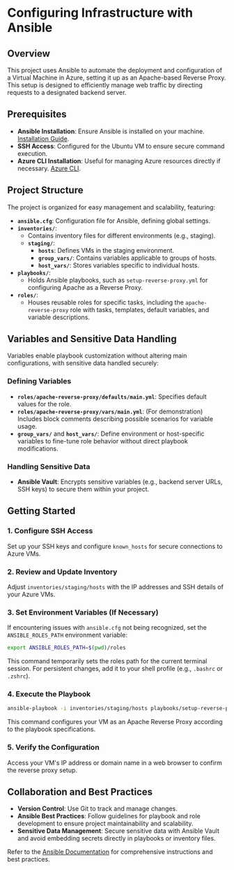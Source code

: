 # Configuring Infrastructure with Ansible

## Overview

This project uses Ansible to automate the deployment and configuration of a Virtual Machine in Azure, setting it up as an Apache-based Reverse Proxy. This setup is designed to efficiently manage web traffic by directing requests to a designated backend server.

## Prerequisites

- **Ansible Installation**: Ensure Ansible is installed on your machine. [Installation Guide](https://docs.ansible.com/ansible/latest/installation_guide/intro_installation.html).
- **SSH Access**: Configured for the Ubuntu VM to ensure secure command execution.
- **Azure CLI Installation**: Useful for managing Azure resources directly if necessary. [Azure CLI](https://docs.microsoft.com/en-us/cli/azure/install-azure-cli).

## Project Structure

The project is organized for easy management and scalability, featuring:

- **`ansible.cfg`**: Configuration file for Ansible, defining global settings.
- **`inventories/`**: 
  - Contains inventory files for different environments (e.g., staging).
  - **`staging/`**: 
    - **`hosts`**: Defines VMs in the staging environment.
    - **`group_vars/`**: Contains variables applicable to groups of hosts.
    - **`host_vars/`**: Stores variables specific to individual hosts.
- **`playbooks/`**: 
  - Holds Ansible playbooks, such as `setup-reverse-proxy.yml` for configuring Apache as a Reverse Proxy.
- **`roles/`**: 
  - Houses reusable roles for specific tasks, including the `apache-reverse-proxy` role with tasks, templates, default variables, and variable descriptions.

## Variables and Sensitive Data Handling

Variables enable playbook customization without altering main configurations, with sensitive data handled securely:

### Defining Variables

- **`roles/apache-reverse-proxy/defaults/main.yml`**: Specifies default values for the role.
- **`roles/apache-reverse-proxy/vars/main.yml`**: (For demonstration) Includes block comments describing possible scenarios for variable usage.
- **`group_vars/`** and **`host_vars/`**: Define environment or host-specific variables to fine-tune role behavior without direct playbook modifications.

### Handling Sensitive Data

- **Ansible Vault**: Encrypts sensitive variables (e.g., backend server URLs, SSH keys) to secure them within your project.

## Getting Started

### 1. Configure SSH Access

Set up your SSH keys and configure `known_hosts` for secure connections to Azure VMs.

### 2. Review and Update Inventory

Adjust `inventories/staging/hosts` with the IP addresses and SSH details of your Azure VMs.

### 3. Set Environment Variables (If Necessary)

If encountering issues with `ansible.cfg` not being recognized, set the `ANSIBLE_ROLES_PATH` environment variable:

```bash
export ANSIBLE_ROLES_PATH=$(pwd)/roles
```

This command temporarily sets the roles path for the current terminal session. For persistent changes, add it to your shell profile (e.g., `.bashrc` or `.zshrc`).

### 4. Execute the Playbook

```bash
ansible-playbook -i inventories/staging/hosts playbooks/setup-reverse-proxy.yml
```

This command configures your VM as an Apache Reverse Proxy according to the playbook specifications.

### 5. Verify the Configuration

Access your VM's IP address or domain name in a web browser to confirm the reverse proxy setup.

## Collaboration and Best Practices

- **Version Control**: Use Git to track and manage changes.
- **Ansible Best Practices**: Follow guidelines for playbook and role development to ensure project maintainability and scalability.
- **Sensitive Data Management**: Secure sensitive data with Ansible Vault and avoid embedding secrets directly in playbooks or inventory files.

Refer to the [Ansible Documentation](https://docs.ansible.com/ansible/latest/index.html) for comprehensive instructions and best practices.